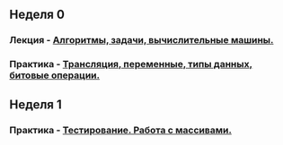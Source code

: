 ## Неделя 0
### Лекция - [Алгоритмы, задачи, вычислительные машины.](0_intro/0_0_plan.md)
### Практика - [Трансляция, переменные, типы данных, битовые операции.](0_intro/practice/practice.md)

## Неделя 1
### Практика - [Тестирование. Работа с массивами.](1_complexity_arrays/practice/practice.md)
